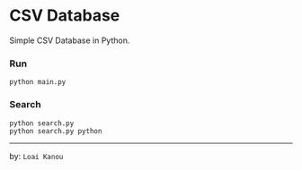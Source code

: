CSV Database
==================
Simple CSV Database in Python.

### Run
```
python main.py
```
### Search
```
python search.py
python search.py python

```
---

by: `Loai Kanou`